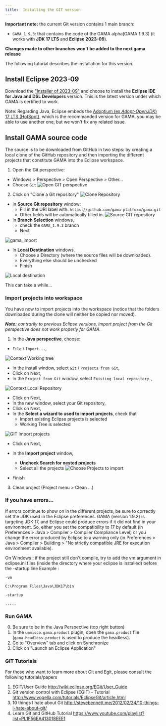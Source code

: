 ```yaml
---
title:  Installing the GIT version
---
```



**Important note:** the current Git version contains 1 main branch:
  * `GAMA_1.9.3`: that contains the code of the GAMA alpha(GAMA 1.9.3) (it works with **JDK 17 LTS** and **Eclipse 2023-09**).

**Changes made to other branches won't be added to the next gama release**

The following tutorial describes the installation for this version.

## Install Eclipse **2023-09**

Download the ["Installer of 2023-09"](https://www.eclipse.org/downloads/packages/release/2023-09/r/eclipse-ide-java-and-dsl-developers) and choose to install the **Eclipse IDE for Java and DSL Developers** version. This is the latest version under which GAMA is certified to work. 

Note: Regarding Java, Eclipse embeds the [Adoptium (ex _Adopt-OpenJDK_) 17 LTS (HotSpot)](https://adoptium.net/releases.html?variant=openjdk17&jvmVariant=hotspot), which is the recommanded version for GAMA, you may be able to use another one, but we won't fix any related issue. 


## Install GAMA source code

The source is to be downloaded from GitHub in two steps: by creating a local clone of the GitHub repository and then importing the different projects that constitute GAMA into the Eclipse workspace.

1. Open the Git perspective:
  * Windows > Perspective > Open Perspective > Other...
  * Choose `Git`
![Open GIT perspective](/resources/images/developpingExtension/GIT_open_perspective.png)
2. Click on "Clone a Git repository"
![Clone Repository](/resources/images/developpingExtension/GIT_Clone_Repository.png)
  * In **Source Git repository** window: 
    * Fill in the URI label with: `https://github.com/gama-platform/gama.git`
    * Other fields will be automatically filled in.
![Source GIT repository](/resources/images/developpingExtension/GIT_source_git_repository.png)    
  * In **Branch Selection** windows, 
    * check the `GAMA_1.9.3` branch
    * Next

![gama_import](https://user-images.githubusercontent.com/55246822/167071984-130df447-fa3b-490e-acdb-32831cf1f970.PNG)  
* In **Local Destination** windows,
    * Choose a Directory (where the source files will be downloaded).
    * Everything else should be unchecked 
    * Finish

![Local destination](/resources/images/developpingExtension/GIT_local_destination.png)

This can take a while...


### Import projects into workspace
You have now to import projects into the workspace (notice that the folders downloaded during the clone will neither be copied nor moved).

_**Note:** contrarily to previous Eclipse versions, import project from the Git perspective does not work properly for GAMA._

1. In the **Java perspective**, choose:
  * `File` / `Import...`,

![Context Working tree](/resources/images/developpingExtension/dialog_install_EOxy_ImportProjects.png)

  * In the install window, select `Git` / `Projects from Git`,
  * Click on Next,
  * In the `Project from Git` window, select `Existing local repository.`,

![Context Local Repository](/resources/images/developpingExtension/dialog_install_EOxy_ImportRespositorySource.png)

  * Click on Next,
  * In the new window, select your Git repository,
  * Click on Next,
  * In the **Select a wizard to used to import projects**, check that 
    * Import existing Eclipse projects is selected
    * Working Tree is selected

![GIT Import projects](/resources/images/developpingExtension/dialog_install_EOxy_ImportWizard.png)    

  * Click on Next,
  * In the **Import project** window,
    * **Uncheck Search for nested projects**
    * Select all the projects
![Choose Projects to import](/resources/images/developpingExtension/GIT_ChooseProjectToImport.png)

  * Finish
3. Clean project (Project menu > Clean ...)


### If you have errors...
If errors continue to show on in the different projects, be sure to correctly set the JDK used in the Eclipse preferences. GAMA (version 1.9.2) is targeting JDK 17, and Eclipse could produce errors if it did not find in your environment. So, either you set the compatibility to 17 by default (in Preferences > Java > Compiler > Compiler Compliance Level) or you change the error produced by Eclipse to a warning only (in Preferences > Java > Compiler > Building > "No strictly compatible JRE for execution environment available).

On Windows : if the project still don't compile, try to add the vm argument in eclipse.ini files (inside the directory where your eclipse is installed)
before the -startup line
Example : 
```
-vm

C:\Program Files\Java\JDK17\bin

-startup 

.....
```

### Run GAMA
0. Be sure to be in the Java Perspective (top right button)
1. In the `ummisco.gama.product` plugin, open the `gama.product` file (`gama.headless.product` is used to produce the headless).
3. Go to "Overview" tab and click on Synchronize
4. Click on "Launch an Eclipse Application"


### GIT Tutorials
For those who want to learn more about Git and Egit, please consult the following tutorials/papers

1. EGIT/User Guide http://wiki.eclipse.org/EGit/User_Guide
2. Git version control with Eclipse (EGIT) - Tutorial http://www.vogella.com/tutorials/EclipseGit/article.html
3. 10 things I hate about Git http://stevebennett.me/2012/02/24/10-things-i-hate-about-git/
4. Learn Git and GitHub Tutorial https://www.youtube.com/playlist?list=PL1F56EA413018EEE1
